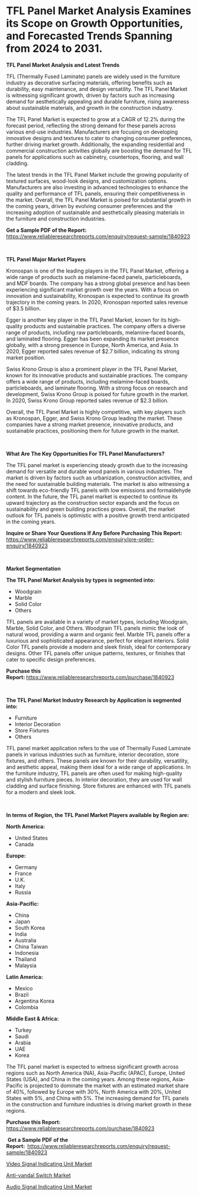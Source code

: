 <p><h1>TFL Panel Market Analysis Examines its Scope on Growth Opportunities, and Forecasted Trends Spanning from 2024 to 2031.</h1></p><p><strong>TFL Panel Market Analysis and Latest Trends</strong></p>
<p><p>TFL (Thermally Fused Laminate) panels are widely used in the furniture industry as decorative surfacing materials, offering benefits such as durability, easy maintenance, and design versatility. The TFL Panel Market is witnessing significant growth, driven by factors such as increasing demand for aesthetically appealing and durable furniture, rising awareness about sustainable materials, and growth in the construction industry.</p><p>The TFL Panel Market is expected to grow at a CAGR of 12.2% during the forecast period, reflecting the strong demand for these panels across various end-use industries. Manufacturers are focusing on developing innovative designs and textures to cater to changing consumer preferences, further driving market growth. Additionally, the expanding residential and commercial construction activities globally are boosting the demand for TFL panels for applications such as cabinetry, countertops, flooring, and wall cladding.</p><p>The latest trends in the TFL Panel Market include the growing popularity of textured surfaces, wood-look designs, and customization options. Manufacturers are also investing in advanced technologies to enhance the quality and performance of TFL panels, ensuring their competitiveness in the market. Overall, the TFL Panel Market is poised for substantial growth in the coming years, driven by evolving consumer preferences and the increasing adoption of sustainable and aesthetically pleasing materials in the furniture and construction industries.</p></p>
<p><strong>Get a Sample PDF of the Report:&nbsp;</strong> <a href="https://www.reliableresearchreports.com/enquiry/request-sample/1840923">https://www.reliableresearchreports.com/enquiry/request-sample/1840923</a></p>
<p>&nbsp;</p>
<p><strong>TFL Panel Major Market Players</strong></p>
<p><p>Kronospan is one of the leading players in the TFL Panel Market, offering a wide range of products such as melamine-faced panels, particleboards, and MDF boards. The company has a strong global presence and has been experiencing significant market growth over the years. With a focus on innovation and sustainability, Kronospan is expected to continue its growth trajectory in the coming years. In 2020, Kronospan reported sales revenue of $3.5 billion.</p><p>Egger is another key player in the TFL Panel Market, known for its high-quality products and sustainable practices. The company offers a diverse range of products, including raw particleboards, melamine-faced boards, and laminated flooring. Egger has been expanding its market presence globally, with a strong presence in Europe, North America, and Asia. In 2020, Egger reported sales revenue of $2.7 billion, indicating its strong market position.</p><p>Swiss Krono Group is also a prominent player in the TFL Panel Market, known for its innovative products and sustainable practices. The company offers a wide range of products, including melamine-faced boards, particleboards, and laminate flooring. With a strong focus on research and development, Swiss Krono Group is poised for future growth in the market. In 2020, Swiss Krono Group reported sales revenue of $2.3 billion.</p><p>Overall, the TFL Panel Market is highly competitive, with key players such as Kronospan, Egger, and Swiss Krono Group leading the market. These companies have a strong market presence, innovative products, and sustainable practices, positioning them for future growth in the market.</p></p>
<p>&nbsp;</p>
<p><strong>What Are The Key Opportunities For TFL Panel Manufacturers?</strong></p>
<p><p>The TFL panel market is experiencing steady growth due to the increasing demand for versatile and durable wood panels in various industries. The market is driven by factors such as urbanization, construction activities, and the need for sustainable building materials. The market is also witnessing a shift towards eco-friendly TFL panels with low emissions and formaldehyde content. In the future, the TFL panel market is expected to continue its upward trajectory as the construction sector expands and the focus on sustainability and green building practices grows. Overall, the market outlook for TFL panels is optimistic with a positive growth trend anticipated in the coming years.</p></p>
<p><strong>Inquire or Share Your Questions If Any Before Purchasing This Report:</strong> <a href="https://www.reliableresearchreports.com/enquiry/pre-order-enquiry/1840923">https://www.reliableresearchreports.com/enquiry/pre-order-enquiry/1840923</a></p>
<p>&nbsp;</p>
<p><strong>Market Segmentation</strong></p>
<p><strong>The TFL Panel Market Analysis by types is segmented into:</strong></p>
<p><ul><li>Woodgrain</li><li>Marble</li><li>Solid Color</li><li>Others</li></ul></p>
<p><p>TFL panels are available in a variety of market types, including Woodgrain, Marble, Solid Color, and Others. Woodgrain TFL panels mimic the look of natural wood, providing a warm and organic feel. Marble TFL panels offer a luxurious and sophisticated appearance, perfect for elegant interiors. Solid Color TFL panels provide a modern and sleek finish, ideal for contemporary designs. Other TFL panels offer unique patterns, textures, or finishes that cater to specific design preferences.</p></p>
<p><strong>Purchase this Report:&nbsp;</strong><a href="https://www.reliableresearchreports.com/purchase/1840923">https://www.reliableresearchreports.com/purchase/1840923</a></p>
<p>&nbsp;</p>
<p><strong>The TFL Panel Market Industry Research by Application is segmented into:</strong></p>
<p><ul><li>Furniture</li><li>Interior Decoration</li><li>Store Fixtures</li><li>Others</li></ul></p>
<p><p>TFL panel market application refers to the use of Thermally Fused Laminate panels in various industries such as furniture, interior decoration, store fixtures, and others. These panels are known for their durability, versatility, and aesthetic appeal, making them ideal for a wide range of applications. In the furniture industry, TFL panels are often used for making high-quality and stylish furniture pieces. In interior decoration, they are used for wall cladding and surface finishing. Store fixtures are enhanced with TFL panels for a modern and sleek look.</p></p>
<p>&nbsp;</p>
<p><strong>In terms of Region, the TFL Panel Market Players available by Region are:</strong></p>
<p>
    <p> <strong> North America: </strong>
        <ul>
            <li>United States</li>
            <li>Canada</li>
        </ul>
        </p> 
    <p> <strong> Europe: </strong>
        <ul>
            <li>Germany</li>
            <li>France</li>
            <li>U.K.</li>
            <li>Italy</li>
            <li>Russia</li>
        </ul>
        </p> 
    <p> <strong> Asia-Pacific: </strong>
        <ul>
            <li>China</li>
            <li>Japan</li>
            <li>South Korea</li>
            <li>India</li>
            <li>Australia</li>
            <li>China Taiwan</li>
            <li>Indonesia</li>
            <li>Thailand</li>
            <li>Malaysia</li>
        </ul>
        </p> 
    <p> <strong> Latin America: </strong>
        <ul>
            <li>Mexico</li>
            <li>Brazil</li>
            <li>Argentina Korea</li>
            <li>Colombia</li>
        </ul>
        </p> 
    <p> <strong> Middle East & Africa: </strong>
        <ul>
            <li>Turkey</li>
            <li>Saudi</li>
            <li>Arabia</li>
            <li>UAE</li>
            <li>Korea</li>
        </ul>
    </p>
    </p>
<p><p>The TFL panel market is expected to witness significant growth across regions such as North America (NA), Asia-Pacific (APAC), Europe, United States (USA), and China in the coming years. Among these regions, Asia-Pacific is projected to dominate the market with an estimated market share of 40%, followed by Europe with 30%, North America with 20%, United States with 5%, and China with 5%. The increasing demand for TFL panels in the construction and furniture industries is driving market growth in these regions.</p></p>
<p><strong>Purchase this Report: </strong><a href="https://www.reliableresearchreports.com/purchase/1840923">https://www.reliableresearchreports.com/purchase/1840923</a></p>
<p>&nbsp;<strong>Get a Sample PDF of the Report:&nbsp;&nbsp;</strong><a href="https://www.reliableresearchreports.com/enquiry/request-sample/1840923">https://www.reliableresearchreports.com/enquiry/request-sample/1840923</a></p>
<p><strong></strong></p>
<p><p><a href="https://view.publitas.com/reportprime-1/video-signal-indicating-unit-market-centers-on-aspects-such-as-market-growth-market-share-market-opportunity-and-projected-forecasts-spanning-from-2024-to-2031/">Video Signal Indicating Unit Market</a></p><p><a href="https://view.publitas.com/reportprime-1/anti-vandal-switch-market-research-report-unlocks-analysis-on-the-market-financial-status-market-size-and-market-revenue-upto-2031/">Anti-vandal Switch Market</a></p><p><a href="https://view.publitas.com/reportprime-1/audio-signal-indicating-unit-market-size-and-growth-market-segmentation-regional-and-country-breakdowns-and-market-trends-for-period-from-2024-2031/">Audio Signal Indicating Unit Market</a></p></p>